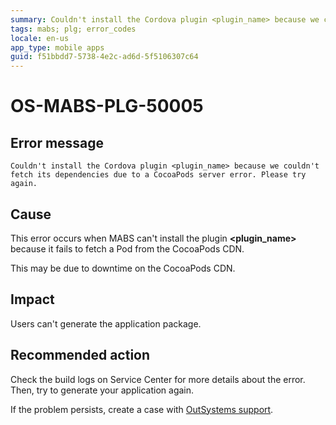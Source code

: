 ```yaml
---
summary: Couldn't install the Cordova plugin <plugin_name> because we couldn't fetch its dependencies due to a CocoaPods server error. Please try again.
tags: mabs; plg; error_codes
locale: en-us
app_type: mobile apps
guid: f51bbdd7-5738-4e2c-ad6d-5f5106307c64
---
```


# OS-MABS-PLG-50005

## Error message

`Couldn't install the Cordova plugin <plugin_name> because we couldn't fetch its dependencies due to a CocoaPods server error. Please try again.`

## Cause

This error occurs when MABS can't install the plugin **&lt;plugin_name&gt;** because it
fails to fetch a Pod from the CocoaPods CDN.

This may be due to downtime on the CocoaPods CDN.

## Impact

Users can't generate the application package.

## Recommended action

Check the build logs on Service Center for more details about the error. Then,
try to generate your application again.

If the problem persists, create a case with [OutSystems
support](https://www.outsystems.com/support/portal/open-support-case?ErrorCode=OS-MABS-PLG-50005).
